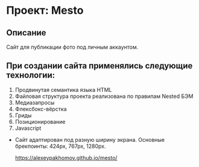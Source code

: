 # Проект: Mesto

## Описание
  Сайт для публикации фото под личным аккаунтом.

## При создании сайта применялись следующие технологии:
1. Продвинутая семантика языка HTML
2. Файловая структура проекта реализована по правилам Nested БЭМ
3. Медиазапросы
4. Флексбокс-вёрстка
5. Гриды
6. Позиционирование
7. Javascript

* Сайт адаптирован под разную ширину экрана. Основные брекпоинты: 424px, 767px, 1280px.

  https://alexeypakhomov.github.io/mesto/
